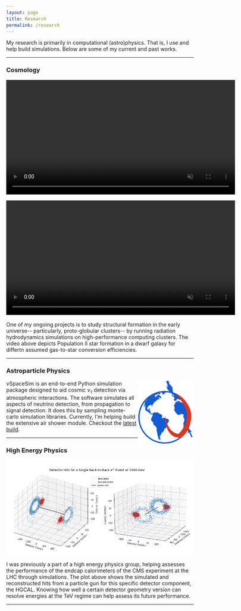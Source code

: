 ```yaml
---
layout: page
title: Research 
permalink: /research
---
```


My research is primarily in computational (astro)physics. That is, I use and help build simulations. Below are some of my current and past works.   

----
### Cosmology
<p align="center">
<video width="615" loop="loop" muted="muted" plays-inline="true" controls autoplay>
  <source type="video/mp4" src="https://terpconnect.umd.edu/~fgarcia4/cosmology/halo_D/fs07_ms10/movies/gas_lum_panel.mp4">
</video>
</p>

<p align="center">
<video width="615" loop="loop" muted="muted" plays-inline="true" controls autoplay>
  <source type="video/mp4" src="https://terpconnect.umd.edu/~fgarcia4/cosmology/halo_D/fs035_ms10/movies/fs035_gas_lum.mp4">
</video>
</p>

One of my ongoing projects is to study structural formation in the early universe-- particularly, proto-globular clusters-- by running radiation hydrodynamics simulations on high-performance computing clusters. The video above depicts Population II star formation in a dwarf galaxy for differtn assumed gas-to-star conversion efficiencies.

----
### Astroparticle Physics
<p align="center">
  <img src="../assets/img/nulogo.png" alt="nuspacesim" width="150" style="float: right;"/>
</p>

$\nu$SpaceSim is an end-to-end Python simulation package designed to aid cosmic $\nu_\tau$ detection via atmospheric interactions. The software simulates all aspects of neutrino detection, from propagation to signal detection. It does this by sampling monte-carlo simulation libraries. Currently, I'm helping build the extensive air shower module. Checkout the [latest build](https://github.com/NuSpaceSim/nuSpaceSim).

----
### High Energy Physics
<p align="center">
  <img src="../assets/img/hep.png" alt="nuspacesim" width="615" />
</p>
I was previously a part of a high energy physics group, helping assesses the performance of the endcap calorimeters of the CMS experiment at the LHC through simulations. The plot above shows the simulated and reconstructed hits from a particle gun for this specific detector component, the HGCAL. Knowing how well a certain detector geometry version can resolve energies at the TeV regime can help assess its future performance. 
 
----
